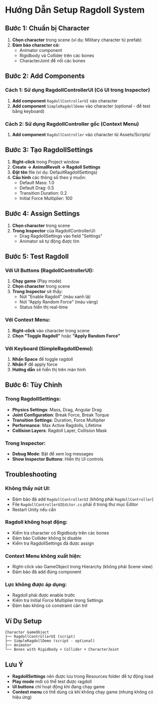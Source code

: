 # Hướng Dẫn Setup Ragdoll System

## Bước 1: Chuẩn bị Character

1. **Chọn character** trong scene (ví dụ: Military character từ prefab)
2. **Đảm bảo character có:**
   - Animator component
   - Rigidbody và Collider trên các bones
   - CharacterJoint để nối các bones

## Bước 2: Add Components

### Cách 1: Sử dụng RagdollControllerUI (Có UI trong Inspector)

1. **Add component** `RagdollControllerUI` vào character
2. **Add component** `SimpleRagdollDemo` vào character (optional - để test bằng keyboard)

### Cách 2: Sử dụng RagdollController gốc (Context Menu)

1. **Add component** `RagdollController` vào character từ Assets/Scripts/

## Bước 3: Tạo RagdollSettings

1. **Right-click** trong Project window
2. **Create → AnimalRevolt → Ragdoll Settings**
3. **Đặt tên** file (ví dụ: DefaultRagdollSettings)
4. **Cấu hình** các thông số theo ý muốn:
   - Default Mass: 1.0
   - Default Drag: 0.5
   - Transition Duration: 0.2
   - Initial Force Multiplier: 100

## Bước 4: Assign Settings

1. **Chọn character** trong scene
2. **Trong Inspector** của RagdollControllerUI:
   - Drag RagdollSettings vào field "Settings"
   - Animator sẽ tự động được tìm

## Bước 5: Test Ragdoll

### Với UI Buttons (RagdollControllerUI):

1. **Chạy game** (Play mode)
2. **Chọn character** trong scene
3. **Trong Inspector** sẽ thấy:
   - Nút "Enable Ragdoll" (màu xanh lá)
   - Nút "Apply Random Force" (màu vàng)
   - Status hiển thị real-time

### Với Context Menu:

1. **Right-click** vào character trong scene
2. **Chọn "Toggle Ragdoll"** hoặc **"Apply Random Force"**

### Với Keyboard (SimpleRagdollDemo):

1. **Nhấn Space** để toggle ragdoll
2. **Nhấn F** để apply force
3. **Hướng dẫn** sẽ hiển thị trên màn hình

## Bước 6: Tùy Chỉnh

### Trong RagdollSettings:
- **Physics Settings**: Mass, Drag, Angular Drag
- **Joint Configuration**: Break Force, Break Torque  
- **Transition Settings**: Duration, Force Multiplier
- **Performance**: Max Active Ragdolls, Lifetime
- **Collision Layers**: Ragdoll Layer, Collision Mask

### Trong Inspector:
- **Debug Mode**: Bật để xem log messages
- **Show Inspector Buttons**: Hiển thị UI controls

## Troubleshooting

### Không thấy nút UI:
- Đảm bảo đã add `RagdollControllerUI` (không phải `RagdollController`)
- File `RagdollControllerUIEditor.cs` phải ở trong thư mục Editor
- Restart Unity nếu cần

### Ragdoll không hoạt động:
- Kiểm tra character có Rigidbody trên các bones
- Đảm bảo Collider không bị disable
- Kiểm tra RagdollSettings đã được assign

### Context Menu không xuất hiện:
- Right-click vào GameObject trong Hierarchy (không phải Scene view)
- Đảm bảo đã add đúng component

### Lực không được áp dụng:
- Ragdoll phải được enable trước
- Kiểm tra Initial Force Multiplier trong Settings
- Đảm bảo không có constraint cản trở

## Ví Dụ Setup

```
Character GameObject
├── RagdollControllerUI (script)
├── SimpleRagdollDemo (script - optional)
├── Animator
└── Bones with Rigidbody + Collider + CharacterJoint
```

## Lưu Ý

- **RagdollSettings** nên được lưu trong Resources folder để tự động load
- **Play mode** mới có thể test được ragdoll
- **UI buttons** chỉ hoạt động khi đang chạy game
- **Context menu** có thể dùng cả khi không chạy game (nhưng không có hiệu ứng)